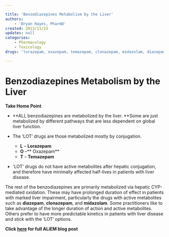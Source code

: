 ```yaml
---

title: 'Benzodiazepines Metabolism by the Liver'
authors:
    - 'Bryan Hayes, PharmD'
created: 2013/11/13
updates: null
categories:
    - Pharmacology
    - Toxicology
drugs: 'lorazepam, oxazepam, temazepam, clonazepam, midazolam, diazepam'

---
```




# Benzodiazepines Metabolism by the Liver

**Take Home Point**

-   **ALL benzodiazepines are metabolized by the liver. **Some are just metabolized by different pathways that are less dependent on global liver function.
- The ‘LOT’ drugs are those metabolized mostly by conjugation.
  - **L** – **<span class="drug">Lorazepam</span>** 
  - **O** –** <span class="drug">Oxazepam</span>**
  - **T** – **<span class="drug">Temazepam</span>**

-   'LOT' drugs do not have active metabolites after hepatic conjugation, and therefore have minimally affected half-lives in patients with liver disease. 

The rest of the benzodiazepines are primarily metabolized via hepatic CYP-mediated oxidation. These may have prolonged duration of effect in patients with marked liver impairment, particularly the drugs with active metabolites such as **<span class="drug">diazepam</span>**, **<span class="drug">clonazepam</span>**, and **<span class="drug">midazolam</span>**. Some practitioners like to take advantage of the longer duration of action and active metabolites. Others prefer to have more predictable kinetics in patients with liver disease and stick with the ‘LOT’ options.

**Click [here](https://www.aliem.com/2013/all-benzodiazepines-are-metabolized-by-the-liver/) for full ALiEM blog post** 
